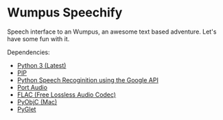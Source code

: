 # Wumpus Speechify
Speech interface to an Wumpus, an awesome text based adventure. Let's have some fun with it.

Dependencies:
<ul>
	<li><a href="https://www.python.org/">Python 3 (Latest)</a></li>
	<li><a href="https://pypi.python.org/pypi/pip">PIP</a></li>
	<li><a href="https://pypi.python.org/pypi/SpeechRecognition/">Python Speech Recoginition using the Google API</a></li>
	<li><a href="http://www.portaudio.com">Port Audio</a></li>
	<li><a href="https://xiph.org/flac/">FLAC (Free Lossless Audio Codec)</a></li>
	<li><a href="https://pythonhosted.org/pyobjc/">PyObjC (Mac)</a></li>
	<li><a href="http://www.pyglet.org/">PyGlet</a></li>
</ul>
